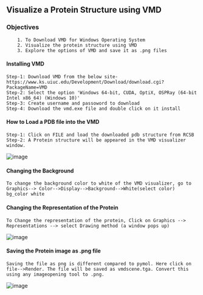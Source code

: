 ## Visualize a Protein Structure using VMD

### Objectives
```
    1. To Download VMD for Windows Operating System
    2. Visualize the protein structure using VMD
    3. Explore the options of VMD and save it as .png files
```

#### Installing VMD
```
Step-1: Download VMD from the below site-https://www.ks.uiuc.edu/Development/Download/download.cgi?PackageName=VMD
Step-2: Select the option 'Windows 64-bit, CUDA, OptiX, OSPRay (64-bit Intel x86_64) (Windows 10)' 
Step-3: Create username and passoword to download
Step-4: Download the vmd.exe file and double click on it install
```


#### How to Load a PDB file into the VMD
```
Step-1: Click on FILE and load the downloaded pdb structure from RCSB
Step-2: A Protein structure will be appeared in the VMD visualizer window.
```
![image](https://github.com/user-attachments/assets/55ba86d3-70a1-4d5b-bf5d-64b1400d826d)




#### Changing the Background
```
To change the background color to white of the VMD visualizer, go to Graphics--> Color-->Display-->Background-->White(select color)
bg_color white
```


#### Changing the Representation of the Protein
```
To Change the representation of the protein, Click on Graphics --> Representations --> select Drawing method (a window pops up)
```
![image](https://github.com/user-attachments/assets/12ea9404-856d-4f5f-93d9-d6b6b402ce0a)

#### Saving the Protein image as .png file
```
Saving the file as png is different compared to pymol. Here click on file-->Render. The file will be saved as vmdscene.tga. Convert this using any imageopening tool to .png.
```
![image](https://github.com/user-attachments/assets/5fe14a78-846b-4d89-bb10-f5668aecfb4e)

